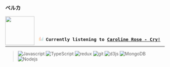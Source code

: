 ### ベルカ
<div align="center">
<kbd>
<a href="https://www.youtube.com/results?search_query=Caroline+Rose+Cry!" target="_blank">
    <img align="left" width="92" height="92" src="https:&#x2F;&#x2F;lastfm.freetls.fastly.net&#x2F;i&#x2F;u&#x2F;174s&#x2F;b5f5a8df2d4aa444e838aa82ee0c4e74.jpg">
</a>
</br></br></br>
<b><p align="center"><img height="14" width="14" src=https:&#x2F;&#x2F;github.com&#x2F;BelkaDev&#x2F;BelkaDev&#x2F;blob&#x2F;master&#x2F;assets&#x2F;listening4.png?raw&#x3D;true> Currently listening to <a href="https://www.youtube.com/results?search_query=Caroline+Rose+Cry!" target="_blank">Caroline Rose  - Cry!</a> </b></p>
</kbd>
</div>

---

<blockquote>
<p>
    <img alt="Javascript" src="https://img.shields.io/badge/-javascript-EFD81D?style=flat-rounded&logo=javascript&logoColor=white" />
    <img alt="TypeScript" src="https://img.shields.io/badge/-TypeScript-007ACC?style=flat-rounded&logo=typescript&logoColor=white" />
    <img alt="redux" src="https://img.shields.io/badge/-Redux-764ABC?style=flat-rounded&logo=redux&logoColor=white" />
    <img alt="git" src="https://img.shields.io/badge/-Git-F05032?style=flat-rounded&logo=git&logoColor=white" />
    <img alt="d3js" src="https://img.shields.io/badge/-D3.js-F9A03C?style=flat-rounded&logo=d3.js&logoColor=white" />
    <img alt="MongoDB" src="https://img.shields.io/badge/-MongoDB-13aa52?style=flat-rounded&logo=mongodb&logoColor=white" />
    <img alt="Nodejs" src="https://img.shields.io/badge/-Nodejs-43853d?style=flat-rounded&logo=Node.js&logoColor=white" />
  </p>
</blockquote>
